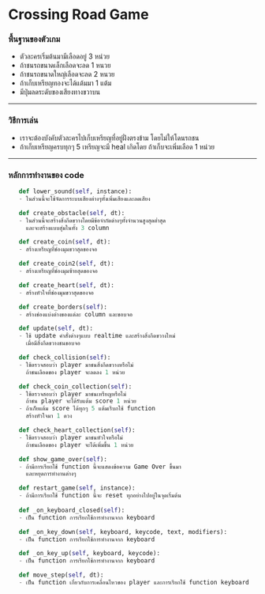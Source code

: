 # Crossing Road Game
### พื้นฐานของตัวเกม
- ตัวละครเริ่มต้นมามีเลือดอยู่ 3 หน่วย
- ถ้าชนรถขนาดเล็กเลือดจะลด 1 หนวย
- ถ้าชนรถขนาดใหญ่เลือดจะลด 2 หนวย
- ถ้าเก็บเหรียญทองจะได้แต้มมา 1 แต้ม
- มีปุ่มลดระดับของเสียงทางขวาบน
---
### วิธีการเล่น
- เราจะต้องบังคับตัวละครไปเก็บเหรียญที่อยู่ฝั่งตรงข้าม
  โดยไม่ให้โดนรถชน
- ถ้าเก็บเหรียญครบทุกๆ 5 เหรียญจะมี heal เกิดโดย
  ถ้าเก็บจะเพิ่มเลือด 1 หน่วย
---
### หลักการทำงานของ code
 ``` python
    def lower_sound(self, instance):
    - ในส่วนนี้จะใช้จัดการระบบเสียงต่างๆทั้งเพิ่มเสียงและลดเสียง

    def create_obstacle(self, dt):
    - ในส่วนนี้จะสร้างสิ่งกีดขวางโดยมีข้อจำกัดต่างๆทั้งจำนวนสูงสุดต่ำสุด
      และจะสร้างแบบสุ่มในทั้ง 3 column

    def create_coin(self, dt):
    - สร้างเหรียญที่ช่องมุมขวาสุดของจอ

    def create_coin2(self, dt):
    - สร้างเหรียญที่ช่องมุมซ้ายสุดของจอ

    def create_heart(self, dt):
    - สร้างหัวใจที่ช่องมุมขวาสุดของจอ

    def create_borders(self):
    - สร้างช่องแบ่งต่างของแต่ละ column และขอบจอ

    def update(self, dt):
    - ใช้ update คำสั่งต่างๆแบบ realtime และสร้างสิ่งกีดขวางใหม่
      เมื่อมีสิ่งกีดขวางชนขอบจอ

    def check_collision(self):
    - ใช้ตรวจสอบว่า player มาชนสิ่งกีดขวางหรือไม่
      ถ้าชนเลือดของ player จะลดลง 1 หน่วย

    def check_coin_collection(self):
    - ใช้ตรวจสอบว่า player มาชนเหรียญหรือไม่
      ถ้าชน player จะได้รับแต้ม score 1 หน่วย
    - ถ้าเก็ยแต้ม score ได้ทุกๆ 5 แต้มเรีบกใช้ function
      สร้างหัวใจมา 1 ดวง

    def check_heart_collection(self):
    - ใช้ตรวจสอบว่า player มาชนหัวใจหรือไม่
      ถ้าชนเลือดของ player จะได้เพิ่มขึ้น 1 หน่วย

    def show_game_over(self):
    - ถ้ามีการเรียกใช้ function นี้จะแสดงข้อความ Game Over ขึ้นมา
      และหยุดการทำงานต่างๆ

    def restart_game(self, instance):
    - ถ้ามีการเรียกใช้ function นี้จะ reset ทุกอย่างไปอยู่ในจุดเริ่มต้น
   
    def _on_keyboard_closed(self):
    - เป็น function การเรียกใช้การทำงานจาก keyboard

    def _on_key_down(self, keyboard, keycode, text, modifiers):
    - เป็น function การเรียกใช้การทำงานจาก keyboard

    def _on_key_up(self, keyboard, keycode):
    - เป็น function การเรียกใช้การทำงานจาก keyboard

    def move_step(self, dt):
    - เป็น function เกี่ยวกับการเคลื่อนไหวของ player และการเรียกใช้ function keyboard
```
